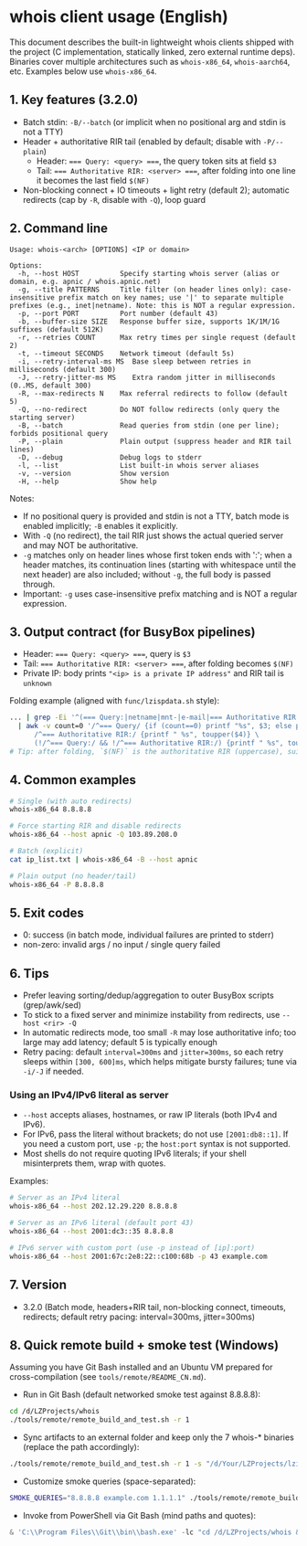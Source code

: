 # whois client usage (English)

This document describes the built-in lightweight whois clients shipped with the project (C implementation, statically linked, zero external runtime deps). Binaries cover multiple architectures such as `whois-x86_64`, `whois-aarch64`, etc. Examples below use `whois-x86_64`.

## 1. Key features (3.2.0)
- Batch stdin: `-B/--batch` (or implicit when no positional arg and stdin is not a TTY)
- Header + authoritative RIR tail (enabled by default; disable with `-P/--plain`)
  - Header: `=== Query: <query> ===`, the query token sits at field `$3`
  - Tail: `=== Authoritative RIR: <server> ===`, after folding into one line it becomes the last field `$(NF)`
- Non-blocking connect + IO timeouts + light retry (default 2); automatic redirects (cap by `-R`, disable with `-Q`), loop guard

## 2. Command line

```
Usage: whois-<arch> [OPTIONS] <IP or domain>

Options:
  -h, --host HOST          Specify starting whois server (alias or domain, e.g. apnic / whois.apnic.net)
  -g, --title PATTERNS     Title filter (on header lines only): case-insensitive prefix match on key names; use '|' to separate multiple prefixes (e.g., inet|netname). Note: this is NOT a regular expression.
  -p, --port PORT          Port number (default 43)
  -b, --buffer-size SIZE   Response buffer size, supports 1K/1M/1G suffixes (default 512K)
  -r, --retries COUNT      Max retry times per single request (default 2)
  -t, --timeout SECONDS    Network timeout (default 5s)
  -i, --retry-interval-ms MS  Base sleep between retries in milliseconds (default 300)
  -J, --retry-jitter-ms MS    Extra random jitter in milliseconds (0..MS, default 300)
  -R, --max-redirects N    Max referral redirects to follow (default 5)
  -Q, --no-redirect        Do NOT follow redirects (only query the starting server)
  -B, --batch              Read queries from stdin (one per line); forbids positional query
  -P, --plain              Plain output (suppress header and RIR tail lines)
  -D, --debug              Debug logs to stderr
  -l, --list               List built-in whois server aliases
  -v, --version            Show version
  -H, --help               Show help
```

Notes:
- If no positional query is provided and stdin is not a TTY, batch mode is enabled implicitly; `-B` enables it explicitly.
- With `-Q` (no redirect), the tail RIR just shows the actual queried server and may NOT be authoritative.
 - `-g` matches only on header lines whose first token ends with ':'; when a header matches, its continuation lines (starting with whitespace until the next header) are also included; without `-g`, the full body is passed through.
 - Important: `-g` uses case-insensitive prefix matching and is NOT a regular expression.

## 3. Output contract (for BusyBox pipelines)
- Header: `=== Query: <query> ===`, query is `$3`
- Tail: `=== Authoritative RIR: <server> ===`, after folding becomes `$(NF)`
- Private IP: body prints `"<ip> is a private IP address"` and RIR tail is `unknown`

Folding example (aligned with `func/lzispdata.sh` style):

```sh
... | grep -Ei '^(=== Query:|netname|mnt-|e-mail|=== Authoritative RIR:)' \
  | awk -v count=0 '/^=== Query/ {if (count==0) printf "%s", $3; else printf "\n%s", $3; count++; next} \
      /^=== Authoritative RIR:/ {printf " %s", toupper($4)} \
      (!/^=== Query:/ && !/^=== Authoritative RIR:/) {printf " %s", toupper($2)} END {printf "\n"}'
# Tip: after folding, `$(NF)` is the authoritative RIR (uppercase), suitable for filtering
```

## 4. Common examples

```sh
# Single (with auto redirects)
whois-x86_64 8.8.8.8

# Force starting RIR and disable redirects
whois-x86_64 --host apnic -Q 103.89.208.0

# Batch (explicit)
cat ip_list.txt | whois-x86_64 -B --host apnic

# Plain output (no header/tail)
whois-x86_64 -P 8.8.8.8
```

## 5. Exit codes
- 0: success (in batch mode, individual failures are printed to stderr)
- non-zero: invalid args / no input / single query failed

## 6. Tips
- Prefer leaving sorting/dedup/aggregation to outer BusyBox scripts (grep/awk/sed)
- To stick to a fixed server and minimize instability from redirects, use `--host <rir> -Q`
- In automatic redirects mode, too small `-R` may lose authoritative info; too large may add latency; default 5 is typically enough
- Retry pacing: default `interval=300ms` and `jitter=300ms`, so each retry sleeps within `[300, 600]ms`, which helps mitigate bursty failures; tune via `-i/-J` if needed.

### Using an IPv4/IPv6 literal as server

- `--host` accepts aliases, hostnames, or raw IP literals (both IPv4 and IPv6).
- For IPv6, pass the literal without brackets; do not use `[2001:db8::1]`. If you need a custom port, use `-p`; the `host:port` syntax is not supported.
- Most shells do not require quoting IPv6 literals; if your shell misinterprets them, wrap with quotes.

Examples:

```sh
# Server as an IPv4 literal
whois-x86_64 --host 202.12.29.220 8.8.8.8

# Server as an IPv6 literal (default port 43)
whois-x86_64 --host 2001:dc3::35 8.8.8.8

# IPv6 server with custom port (use -p instead of [ip]:port)
whois-x86_64 --host 2001:67c:2e8:22::c100:68b -p 43 example.com
```

## 7. Version
- 3.2.0 (Batch mode, headers+RIR tail, non-blocking connect, timeouts, redirects; default retry pacing: interval=300ms, jitter=300ms)

## 8. Quick remote build + smoke test (Windows)

Assuming you have Git Bash installed and an Ubuntu VM prepared for cross-compilation (see `tools/remote/README_CN.md`).

- Run in Git Bash (default networked smoke test against 8.8.8.8):

```bash
cd /d/LZProjects/whois
./tools/remote/remote_build_and_test.sh -r 1
```

- Sync artifacts to an external folder and keep only the 7 whois-* binaries (replace the path accordingly):

```bash
./tools/remote/remote_build_and_test.sh -r 1 -s "/d/Your/LZProjects/lzispro/release/lzispro/whois" -P 1
```

- Customize smoke queries (space-separated):

```bash
SMOKE_QUERIES="8.8.8.8 example.com 1.1.1.1" ./tools/remote/remote_build_and_test.sh -r 1
```

- Invoke from PowerShell via Git Bash (mind paths and quotes):

```powershell
& 'C:\\Program Files\\Git\\bin\\bash.exe' -lc "cd /d/LZProjects/whois && ./tools/remote/remote_build_and_test.sh -r 1 -s /d/Your/LZProjects/lzispro/release/lzispro/whois -P 1"
```
